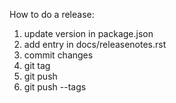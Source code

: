How to do a release:

1. update version in package.json
2. add entry in docs/releasenotes.rst
3. commit changes
4. git tag <version>
5. git push
6. git push --tags
